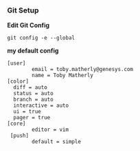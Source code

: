 ### Git Setup

**Edit Git Config**

`git config -e --global`

**my default config**

```
[user]
        email = toby.matherly@genesys.com
        name = Toby Matherly
[color]
  diff = auto
  status = auto
  branch = auto
  interactive = auto
  ui = true
  pager = true
[core]
        editor = vim
 [push]
        default = simple
```



